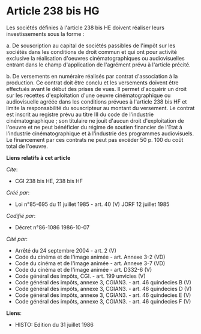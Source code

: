 # Article 238 bis HG

Les sociétés définies à l'article 238 bis HE doivent réaliser leurs investissements sous la forme :

a. De souscription au capital de sociétés passibles de l'impôt sur les sociétés dans les conditions de droit commun et qui
ont pour activité exclusive la réalisation d'oeuvres cinématographiques ou audiovisuelles entrant dans le champ d'application
de l'agrément prévu à l'article précité.

b. De versements en numéraire réalisés par contrat d'association à la production. Ce contrat doit être conclu et les
versements doivent être effectués avant le début des prises de vues. Il permet d'acquérir un droit sur les recettes
d'exploitation d'une oeuvre cinématographique ou audiovisuelle agréée dans les conditions prévues à l'article 238 bis HF et
limite la responsabilité du souscripteur au montant du versement. Le contrat est inscrit au registre prévu au titre III du
code de l'industrie cinématographique ; son titulaire ne jouit d'aucun droit d'exploitation de l'oeuvre et ne peut bénéficier
du régime de soutien financier de l'Etat à l'industrie cinématographique et à l'industrie des programmes audiovisuels. Le
financement par ces contrats ne peut pas excéder 50 p. 100 du coût total de l'oeuvre.

**Liens relatifs à cet article**

_Cite_:

  - CGI 238 bis HE, 238 bis HF

_Créé par_:

  - Loi n°85-695 du 11 juillet 1985 - art. 40 (V) JORF 12 juillet 1985

_Codifié par_:

  - Décret n°86-1086 1986-10-07

_Cité par_:

  - Arrêté du 24 septembre 2004 - art. 2 (V)
  - Code du cinéma et de l'image animée - art. Annexe 3-2 (VD)
  - Code du cinéma et de l'image animée - art. Annexe 3-7 (VD)
  - Code du cinéma et de l'image animée - art. D332-6 (V)
  - Code général des impôts, CGI. - art. 199 unvicies (V)
  - Code général des impôts, annexe 3, CGIAN3. - art. 46 quindecies B (V)
  - Code général des impôts, annexe 3, CGIAN3. - art. 46 quindecies D (V)
  - Code général des impôts, annexe 3, CGIAN3. - art. 46 quindecies E (V)
  - Code général des impôts, annexe 3, CGIAN3. - art. 46 quindecies F (V)

**Liens**:

  - HISTO: Edition du 31 juillet 1986
